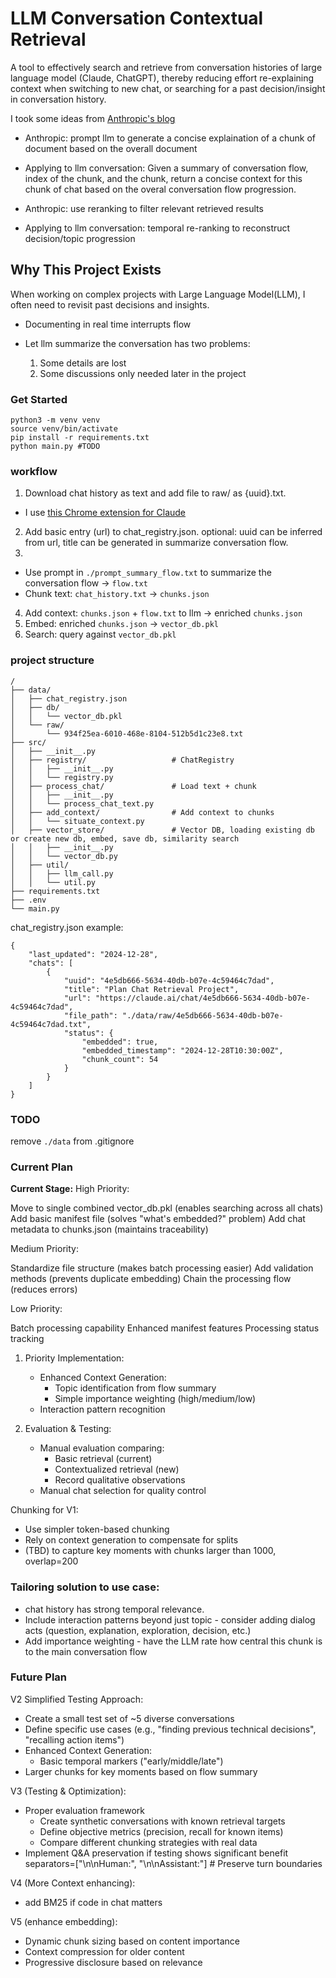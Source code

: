 # LLM Conversation Contextual Retrieval

A tool to effectively search and retrieve from conversation histories of large language model (Claude, ChatGPT), thereby reducing effort re-explaining context when switching to new chat, or searching for a past decision/insight in conversation history.

I took some ideas from [Anthropic's blog](https://www.anthropic.com/news/contextual-retrieval)
- Anthropic: prompt llm to generate a concise explaination of a chunk of document based on the overall document
- Applying to llm conversation: Given a summary of conversation flow, index of the chunk, and the chunk, return a concise context for this chunk of chat based on the overal conversation flow progression.

- Anthropic: use reranking to filter relevant retrieved results
- Applying to llm conversation: temporal re-ranking to reconstruct decision/topic progression

## Why This Project Exists

When working on complex projects with Large Language Model(LLM), I often need to revisit past decisions and insights.
- Documenting in real time interrupts flow

- Let llm summarize the conversation has two problems:
  1. Some details are lost
  2. Some discussions only needed later in the project



### Get Started
```
python3 -m venv venv
source venv/bin/activate
pip install -r requirements.txt
python main.py #TODO
```

### workflow
1. Download chat history as text and add file to raw/ as {uuid}.txt.
  - I use [this Chrome extension for Claude](https://chromewebstore.google.com/detail/claude-share/khnkcffkddpblpjfefjalndfpgbbjfpc)

2. Add basic entry (url) to chat_registry.json. optional: uuid can be inferred from url, title can be generated in summarize conversation flow.
3. 
- Use prompt in `./prompt_summary_flow.txt` to summarize the conversation flow -> `flow.txt`
- Chunk text: `chat_history.txt` → `chunks.json`
4. Add context: 
  `chunks.json` + `flow.txt` to llm → enriched `chunks.json`
5. Embed: enriched `chunks.json` → `vector_db.pkl`
6. Search: query against `vector_db.pkl`

### project structure
```
/
├── data/
│   ├── chat_registry.json
│   ├── db/
│   │   └── vector_db.pkl
│   └── raw/
│       └── 934f25ea-6010-468e-8104-512b5d1c23e8.txt
├── src/
│   ├── __init__.py
│   ├── registry/                   # ChatRegistry
│   │   ├── __init__.py
│   │   └── registry.py
│   ├── process_chat/               # Load text + chunk
│   │   ├── __init__.py
│   │   └── process_chat_text.py
│   ├── add_context/                # Add context to chunks
│   │   └── situate_context.py
│   ├── vector_store/               # Vector DB, loading existing db or create new db, embed, save db, similarity search
│   │   ├── __init__.py
│   │   └── vector_db.py
│   ├── util/
│   │   ├── llm_call.py
│   │   └── util.py
├── requirements.txt
├── .env
└── main.py
```

chat_registry.json example:
```
{
    "last_updated": "2024-12-28",
    "chats": [
        {
            "uuid": "4e5db666-5634-40db-b07e-4c59464c7dad",
            "title": "Plan Chat Retrieval Project",
            "url": "https://claude.ai/chat/4e5db666-5634-40db-b07e-4c59464c7dad",
            "file_path": "./data/raw/4e5db666-5634-40db-b07e-4c59464c7dad.txt",
            "status": {
                "embedded": true,
                "embedded_timestamp": "2024-12-28T10:30:00Z",
                "chunk_count": 54
            }
        }
    ]
}
```

### TODO
remove `./data` from .gitignore

### Current Plan
**Current Stage:**
High Priority:

Move to single combined vector_db.pkl (enables searching across all chats)
Add basic manifest file (solves "what's embedded?" problem)
Add chat metadata to chunks.json (maintains traceability)

Medium Priority:

Standardize file structure (makes batch processing easier)
Add validation methods (prevents duplicate embedding)
Chain the processing flow (reduces errors)

Low Priority:

Batch processing capability
Enhanced manifest features
Processing status tracking

1. Priority Implementation:
   - Enhanced Context Generation:
     - Topic identification from flow summary
     - Simple importance weighting (high/medium/low)
   - Interaction pattern recognition

2. Evaluation & Testing:
   - Manual evaluation comparing:
     - Basic retrieval (current)
     - Contextualized retrieval (new)
     - Record qualitative observations
   - Manual chat selection for quality control

Chunking for V1:
- Use simpler token-based chunking
- Rely on context generation to compensate for splits
- (TBD) to capture key moments with chunks larger than 1000, overlap=200

### Tailoring solution to use case:
- chat history has strong temporal relevance.
- Include interaction patterns beyond just topic - consider adding dialog acts (question, explanation, exploration, decision, etc.)
- Add importance weighting - have the LLM rate how central this chunk is to the main conversation flow

### Future Plan
V2 Simplified Testing Approach:
   - Create a small test set of ~5 diverse conversations
   - Define specific use cases (e.g., "finding previous technical decisions", "recalling action items")
   - Enhanced Context Generation:
     - Basic temporal markers ("early/middle/late")
   - Larger chunks for key moments based on flow summary

V3 (Testing & Optimization):
- Proper evaluation framework
  - Create synthetic conversations with known retrieval targets
  - Define objective metrics (precision, recall for known items)
  - Compare different chunking strategies with real data
- Implement Q&A preservation if testing shows significant benefit
  separators=["\n\nHuman:", "\n\nAssistant:"] # Preserve turn boundaries

V4 (More Context enhancing):
- add BM25 if code in chat matters

V5 (enhance embedding):
- Dynamic chunk sizing based on content importance
- Context compression for older content
- Progressive disclosure based on relevance
